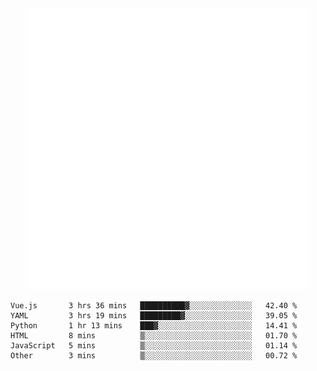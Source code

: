 <div align="center">
    <a href="https://konst.fish">
        <img src="https://raw.githubusercontent.com/konstfish/konstfish/master/fish.svg" alt="Logo" width="450"/>
    </a>
</div>

<!--START_SECTION:waka-->

```text
Vue.js       3 hrs 36 mins   ██████████▓░░░░░░░░░░░░░░   42.40 %
YAML         3 hrs 19 mins   █████████▓░░░░░░░░░░░░░░░   39.05 %
Python       1 hr 13 mins    ███▓░░░░░░░░░░░░░░░░░░░░░   14.41 %
HTML         8 mins          ▒░░░░░░░░░░░░░░░░░░░░░░░░   01.70 %
JavaScript   5 mins          ▒░░░░░░░░░░░░░░░░░░░░░░░░   01.14 %
Other        3 mins          ▒░░░░░░░░░░░░░░░░░░░░░░░░   00.72 %
```

<!--END_SECTION:waka-->
